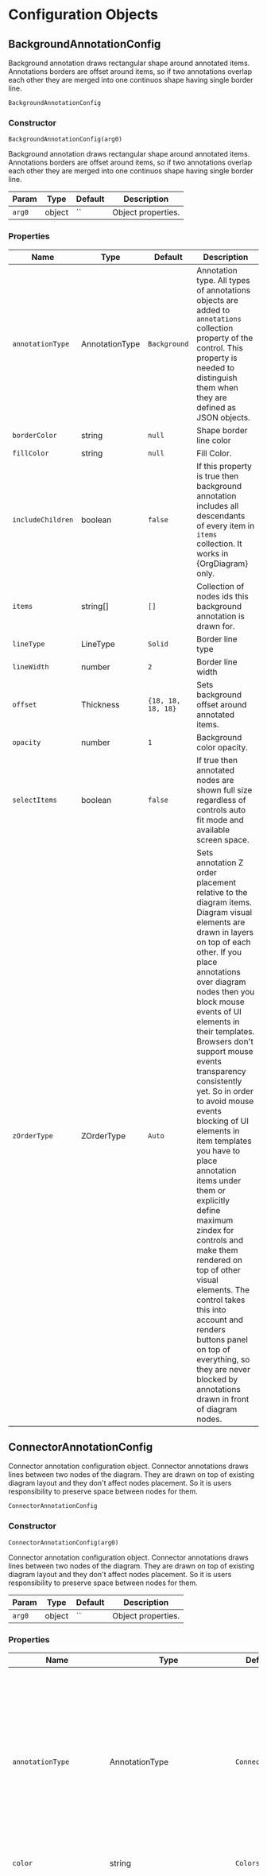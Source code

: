 # Configuration Objects
## <a name="BackgroundAnnotationConfig" id="BackgroundAnnotationConfig">BackgroundAnnotationConfig</a>
Background annotation draws rectangular shape around annotated items. Annotations borders are offset around items, so if two annotations overlap each other they are merged into one continuos shape having single border line.

 `BackgroundAnnotationConfig` 

### Constructor

 `BackgroundAnnotationConfig(arg0)` 

Background annotation draws rectangular shape around annotated items. Annotations borders are offset around items, so if two annotations overlap each other they are merged into one continuos shape having single border line.

| Param | Type | Default | Description | 
| --- | --- | --- | --- | 
 | `arg0` | object | `` | Object properties. | 

### Properties
| Name | Type | Default | Description | 
| --- | --- | --- | --- | 
 | `annotationType` | AnnotationType | `Background` | Annotation type. All types of annotations objects are added to `annotations` collection property of the control. This property is needed to distinguish them when they are defined as JSON objects. | 
 | `borderColor` | string | `null` | Shape border line color | 
 | `fillColor` | string | `null` | Fill Color. | 
 | `includeChildren` | boolean | `false` | If this property is true then background annotation includes all descendants of every item in `items` collection. It works in {OrgDiagram} only. | 
 | `items` | string[] | `[]` | Collection of nodes ids this background annotation is drawn for. | 
 | `lineType` | LineType | `Solid` | Border line type | 
 | `lineWidth` | number | `2` | Border line width | 
 | `offset` | Thickness | `{18, 18, 18, 18}` | Sets background offset around annotated items. | 
 | `opacity` | number | `1` | Background color opacity. | 
 | `selectItems` | boolean | `false` | If true then annotated nodes are shown full size regardless of controls auto fit mode and available screen space. | 
 | `zOrderType` | ZOrderType | `Auto` | Sets annotation Z order placement relative to the diagram items. Diagram visual elements are drawn in layers on top of each other. If you place annotations over diagram nodes then you block mouse events of UI elements in their templates. Browsers don't support mouse events transparency consistently yet. So in order to avoid mouse events blocking of UI elements in item templates you have to place annotation items under them or explicitly define maximum zindex for controls and make them rendered on top of other visual elements. The control takes this into account and renders buttons panel on top of everything, so they are never blocked by annotations drawn in front of diagram nodes. | 

## <a name="ConnectorAnnotationConfig" id="ConnectorAnnotationConfig">ConnectorAnnotationConfig</a>
Connector annotation configuration object. Connector annotations draws lines between two nodes of the diagram. They are drawn on top of existing diagram layout and they don't affect nodes placement. So it is users responsibility to preserve space between nodes for them.

 `ConnectorAnnotationConfig` 

### Constructor

 `ConnectorAnnotationConfig(arg0)` 

Connector annotation configuration object. Connector annotations draws lines between two nodes of the diagram. They are drawn on top of existing diagram layout and they don't affect nodes placement. So it is users responsibility to preserve space between nodes for them.

| Param | Type | Default | Description | 
| --- | --- | --- | --- | 
 | `arg0` | object | `` | Object properties. | 

### Properties
| Name | Type | Default | Description | 
| --- | --- | --- | --- | 
 | `annotationType` | AnnotationType | `Connector` | Annotation type. All types of annotations objects are added to `annotations` collection property of the control. This property is needed to distinguish them when they are defined as JSON objects. | 
 | `color` | string | `Colors.Black` | Color | 
 | `connectorPlacementType` | ConnectorPlacementType | `Offbeat` | Connector placement type defines style of connector line drawing over diagram layout. It supports two options: the `Straight` is classic direct line connecting two nodes, this is the most expected style of connector annotation drawing over diagram, the second style is called `Offbeat` and it is designed to dynamically adopt to nodes mutual location and gap between them. It uses free hand line style drawing going from start to the end node. Since every diagram is packed with various connection lines, this annotation placement style is deliberately made not straight, so it can be noticeable on top of other lines of the diagram. | 
 | `connectorShapeType` | ConnectorShapeType | `OneWay` | Connector shape type defines number of lines and arrows at their ends drawn between nodes of the connector annotation. This feature combined with basic conflict resolution, which places overlapping annotations in parallel when they overlap each other, gives you full flexibility over variations of possible connector lines between two given nodes of diagram. | 
 | `fromItem` | string | `null` | The start node of connection line | 
 | `label` | string | `null` | Label. Label styled with css class name "bp-connector-label". | 
 | `labelPlacementType` | ConnectorLabelPlacementType | `Between` | Label placement relative to connector annotation. Connector annotation is bound and drawn between two nodes defined by two properties: `fromItem` and `toItem`. Label can be placed close to "start", "end" nodes or in between of them along the connector line. | 
 | `labelSize` | Size | `{60, 30}` | Label size | 
 | `lineType` | LineType | `Solid` | Line pattern | 
 | `lineWidth` | number | `2` | Border line width. | 
 | `offset` | Thickness | `{0, 0, 0, 0}` | Connector line end points offset. By default connection lines start from the margin of the node's rectangle. If offset is positive then start point goes from outside of the rectangle, if it is negative then it starts from inside of the nodes rectangle. | 
 | `selectItems` | boolean | `true` | If true then annotated nodes are shown full size regardless of controls auto fit mode and available screen space. | 
 | `toItem` | string | `null` | The end node of connection line | 
 | `zOrderType` | ZOrderType | `Foreground` | Sets annotation Z order placement relative to the diagram items. Diagram visual elements are drawn in layers on top of each other. If you place annotations over diagram nodes then you block mouse events of UI elements in their templates. Browsers don't support mouse events transparency consistently yet. So in order to avoid mouse events blocking of UI elements in item templates you have to place annotation items under them or explicitly define maximum zindex for controls and make them rendered on top of other visual elements. The control takes this into account and renders buttons panel on top of everything, so they are never blocked by annotations drawn in front of diagram nodes. | 

## <a name="HighlightPathAnnotationConfig" id="HighlightPathAnnotationConfig">HighlightPathAnnotationConfig</a>
Highlight path annotation configuration object. Highlight path annotation traces path between given sequence of nodes over existing connector lines in the diagram.

 `HighlightPathAnnotationConfig` 

### Constructor

 `HighlightPathAnnotationConfig(arg0)` 

Highlight path annotation configuration object. Highlight path annotation traces path between given sequence of nodes over existing connector lines in the diagram.

| Param | Type | Default | Description | 
| --- | --- | --- | --- | 
 | `arg0` | object | `` | Object properties. | 

### Properties
| Name | Type | Default | Description | 
| --- | --- | --- | --- | 
 | `annotationType` | AnnotationType | `HighlightPath` | Annotation type. All types of annotations objects are added to `annotations` collection property of the control. This property is needed to distinguish them when they are defined as JSON objects. | 
 | `color` | string | `Colors.Red` | Line color | 
 | `items` | string[] | `[]` | Collection of nodes ids this annotation is drawn for. Please, pay attention that this is array of nodes ids. So if diagram finds wrong path from start to end node you have possibility to define every intermediate node in the sequence yourself. | 
 | `lineType` | LineType | `Solid` | Line type | 
 | `lineWidth` | number | `2` | Border line width | 
 | `opacity` | number | `1` | Opacity. | 
 | `selectItems` | boolean | `false` | If true then annotated nodes are shown full size regardless of controls auto fit mode and available screen space. | 
 | `showArrows` | boolean | `true` | If true then annotation has arrows along the highlight path line. | 
 | `zOrderType` | ZOrderType | `Foreground` | Sets annotation Z order placement relative to the diagram items. Diagram visual elements are drawn in layers on top of each other. If you place annotations over diagram nodes then you block mouse events of UI elements in their templates. Browsers don't support mouse events transparency consistently yet. So in order to avoid mouse events blocking of UI elements in item templates you have to place annotation items under them or explicitly define maximum zindex for controls and make them rendered on top of other visual elements. The control takes this into account and renders buttons panel on top of everything, so they are never blocked by annotations drawn in front of diagram nodes. | 

## <a name="LabelAnnotationConfig" id="LabelAnnotationConfig">LabelAnnotationConfig</a>
In-layout label annotation. Label annotations are placed in layout between nodes, they preserve space between nodes, so they don't overlap neighboring nodes. Label annotations are designed for auto placement and bundling of connection lines between nodes when needed.

 `LabelAnnotationConfig` 

### Constructor

 `LabelAnnotationConfig(arg0)` 

In-layout label annotation. Label annotations are placed in layout between nodes, they preserve space between nodes, so they don't overlap neighboring nodes. Label annotations are designed for auto placement and bundling of connection lines between nodes when needed.

| Param | Type | Default | Description | 
| --- | --- | --- | --- | 
 | `arg0` | object | `` | Object properties. | 

### Properties
| Name | Type | Default | Description | 
| --- | --- | --- | --- | 
 | `annotationType` | AnnotationType | `Label` | Annotation type. All types of annotations objects are added to `annotations` collection property of the control. This property is needed to distinguish them when they are defined as JSON objects. | 
 | `fromItem` | string | `null` | This is the item id you are creating annotation for. | 
 | `itemTitleColor` | string | `Colors.RoyalBlue` | Default template title background color. | 
 | `templateName` | string | `null` | Template name used to render this label. | 
 | `title` | string | `null` | Title. Annotation label text, it is styled with css class name "bp-connector-label". | 
 | `toItems` | string[] | `[]` | This collection should contain only child or parent items of the annotated item. It cannot contain children and parents at the same time. If it contain sub set of children then annotation label bundles children into subset and annotations form cascades of labels over connection lines in the diagram. | 

## <a name="LevelAnnotationConfig" id="LevelAnnotationConfig">LevelAnnotationConfig</a>
Level annotation highlights same level nodes of the diagram via drawing continuous rectangular shape from side to side in their background. Level has optional title on the side of the diagram view area. Title may be placed inside or outside of the diagram. If it is placed inside, it is drawn in the background and does not occupy space.

 `LevelAnnotationConfig` 

### Constructor

 `LevelAnnotationConfig(arg0)` 

Level annotation highlights same level nodes of the diagram via drawing continuous rectangular shape from side to side in their background. Level has optional title on the side of the diagram view area. Title may be placed inside or outside of the diagram. If it is placed inside, it is drawn in the background and does not occupy space.

| Param | Type | Default | Description | 
| --- | --- | --- | --- | 
 | `arg0` | object | `` | Object properties. | 

### Properties
| Name | Type | Default | Description | 
| --- | --- | --- | --- | 
 | `annotationType` | AnnotationType | `Level` | Annotation type. All types of annotations objects are added to `annotations` collection property of the control. This property is needed to distinguish them when they are defined as a type less JSON objects. | 
 | `borderColor` | string | `null` | Background stripe border line color | 
 | `fillColor` | string | `"#D4D4D4"` | Background stripe fill Color. | 
 | `levels` | string[] | `[]` | Collection of levels this level annotation is drawn for. | 
 | `lineType` | LineType | `Solid` | Background stripe border line type | 
 | `lineWidth` | Thickness | `{0, 0, 0, 0}` | Background stripe border line width. Use {Thickness} to set border width individually per side. | 
 | `offset` | Thickness | `{0, 0, 0, 0}` | Sets background offset relative to default position. | 
 | `opacity` | number | `1` | Background color opacity. | 
 | `title` | string | `null` | Level Title. | 
 | `titleColor` | string | `null` | The level title background color. | 
 | `titleFontColor` | string | `null` | Title font color. | 

## <a name="PaletteItemConfig" id="PaletteItemConfig">PaletteItemConfig</a>
Palette Item configuration object defines cross family connections lines styles. Multi-parent diagrams have cross hierarchy relation lines, so in order to make their visual tracing more easy on diagram every connection line can be styled differently. (This is the same approach as for visualization of regular classic line charts. If we have multiple lines in chart area it makes sense to style every line individually.)

 `PaletteItemConfig` 

### Constructor

 `PaletteItemConfig(arg0, arg1, arg2)` 

Palette Item configuration object defines cross family connections lines styles. Multi-parent diagrams have cross hierarchy relation lines, so in order to make their visual tracing more easy on diagram every connection line can be styled differently. (This is the same approach as for visualization of regular classic line charts. If we have multiple lines in chart area it makes sense to style every line individually.)

| Param | Type | Default | Description | 
| --- | --- | --- | --- | 
 | `arg0` | PaletteItemConfig | `` | Palette properties object. | 
 | `arg0` | string | `` | Line color | 
 | `arg1` | number | `` | Line width | 
 | `arg2` | LineType | `` | Line type | 

### Properties
| Name | Type | Default | Description | 
| --- | --- | --- | --- | 
 | `lineColor` | string | `Colors.Silver` | Line color | 
 | `lineType` | LineType | `Solid` | Line type | 
 | `lineWidth` | number | `1` | Line width | 

## <a name="ShapeAnnotationConfig" id="ShapeAnnotationConfig">ShapeAnnotationConfig</a>
Shape annotation configuration object. Shape annotation is a possibility to draw some geometrical shapes over nodes of the diagram.

 `ShapeAnnotationConfig` 

### Constructor

 `ShapeAnnotationConfig(arg0)` 

Shape annotation configuration object. Shape annotation is a possibility to draw some geometrical shapes over nodes of the diagram.

| Param | Type | Default | Description | 
| --- | --- | --- | --- | 
 | `arg0` | object | `` | Object properties. | 

### Properties
| Name | Type | Default | Description | 
| --- | --- | --- | --- | 
 | `annotationType` | AnnotationType | `Shape` | Annotation type. All types of annotations objects are added to `annotations` collection property of the control. This property is needed to distinguish them when they are defined as JSON objects. | 
 | `borderColor` | string | `null` | Shape border line color | 
 | `cornerRadius` | string, number | `"10%"` | Corner radius. Body corner radius in percents or pixels. For applicable shapes only. | 
 | `fillColor` | string | `null` | Shape fill color | 
 | `items` | string[] | `[]` | Collection of nodes ids this shape annotation is drawn for. | 
 | `label` | string | `null` | Label. Label styled with css class name "bp-connector-label". | 
 | `labelOffset` | number | `4` | Label offset from shape in pixels. | 
 | `labelPlacement` | PlacementType | `Auto` | Label placement relative to the annotation. | 
 | `labelSize` | Size | `{60, 30}` | Label size | 
 | `lineType` | LineType | `Solid` | Border line type | 
 | `lineWidth` | number | `2` | Border line width | 
 | `offset` | Thickness | `{0, 0, 0, 0}` | Sets shape offset around annotated items. | 
 | `opacity` | number | `1` | Background color opacity. | 
 | `selectItems` | boolean | `false` | If true then annotated nodes are shown full size regardless of controls auto fit mode and available screen space. | 
 | `shapeType` | ShapeType | `Rectangle` | Shape | 
 | `zOrderType` | ZOrderType | `Auto` | Sets annotation Z order placement relative to the diagram items. Diagram visual elements are drawn in layers on top of each other. If you place annotations over diagram nodes then you block mouse events of UI elements in their templates. Browsers don't support mouse events transparency consistently yet. So in order to avoid mouse events blocking of UI elements in item templates you have to place annotation items under them or explicitly define maximum zindex for controls and make them rendered on top of other visual elements. The control takes this into account and renders buttons panel on top of everything, so they are never blocked by annotations drawn in front of diagram nodes. | 

## <a name="TemplateConfig" id="TemplateConfig">TemplateConfig</a>
Template configuration object defines DOM elements for node content, cursor and highlight visual representation. They are grouped into one configuration object because if we decide to customize cursor or highlight templates most likely we are going to make them item template specific. At the same time control does not require all 3 of them to be defined. If cursor or highlight templates properties are not set in template configuration object then control uses internal default template for all of them. Generally all 3 templates can be set to null, so default templates are going to be used by control.

 `TemplateConfig` 

### Properties
| Name | Type | Default | Description | 
| --- | --- | --- | --- | 
 | `cursorBorderWidth` | number | `2` | Cursor frame border width. | 
 | `cursorPadding` | Thickness | `{3, 3, 3, 3}` | Cursor frame offset from node. | 
 | `cursorTemplate` | string, object | `null` | Cursor Template. The control calls `onCursorRender` callback function when specific node cursor needs to be rendered with this template. | 
 | `highlightBorderWidth` | number | `1` | Highlight frame border width. | 
 | `highlightPadding` | Thickness | `{2, 2, 2, 2}` | Highlight frame offset from node. | 
 | `highlightTemplate` | string, object | `null` | Highlight Template. The control calls `onHighlightRender` callback function when specific node highlight needs to be rendered with this template. | 
 | `isActive` | boolean | `true` | If true it makes templated items inactive in diagram layout. Inactive items are regular items excluded from navigation, that means when use auto fit mode, selection of neighboring node to inactive item makes all nodes of inactive item shown in full size as well. Inactive items play a role of in layout annotations having no user interaction and templated with HTML. For example they can be used to add titles into family diagram layout or terminator items indicating that upon reaching them diagram would load extra nodes into layout. | 
 | `itemBorderWidth` | number | `1` | Border width. We use archaic method to layout cursor and highlight frames around nodes, so we need to know border width in order measure gaps between them properly. | 
 | `itemSize` | Size | `{120, 100}` | Size. Control deals with fixed size layout, it makes no guesses about content and size of nodes. So we don't support in any form nodes auto sizing. In order to support such feature control should measure content of every node before rendering cycle. Taking into account that nodes visibility depends on available space it is going to be infinite loop of diagram layout and nodes measure iterations. The more space we provide to nodes the less number of diagram nodes is going to be visible. So control expect that node size is hard valued in template configuration. | 
 | `itemTemplate` | string, object | `null` | Item template. Supported template formats: Control provide two distinct ways to define item templates. The original one is based on setting HTML elements content via innerHTML DOM element property, see following reference at https://developer.mozilla.org web site for more details. The modern way is to use JSON ML library that is our recommended solution for templates definition, see following web site for more details http://www.jsonml.org/. This is only 3d party MIT licensed code included into our code base, everything else is 100% authentic. We adopted it with minor modifications, it generally works according to its original design. The control calls `onItemRender` callback function when specific node cursor needs to be rendered with this template. | 
 | `minimizedItemBorderColor` | string | `null` | Marker border line color. By default it is the same as `itemTitleColor` of rendered node. | 
 | `minimizedItemCornerRadius` | number | `null` | Marker corder radius for simple squares. By default it is null and dots displayed as cycles. If corner radius set to 0 then they are displayed as regular squares. | 
 | `minimizedItemFillColor` | string | `null` | Marker fill color. By default it is the same as `itemTitleColor` of rendered node. | 
 | `minimizedItemLineWidth` | number | `1` | Marker border line width | 
 | `minimizedItemOpacity` | number | `1` | Marker fill color opacity. | 
 | `minimizedItemShapeType` | ShapeType | `null` | Marker type. The shape of the marker when node is minimized by auto fit. The control supports auto fit of the diagram into available screen space. When diagram size significantly larger than available screen space, its scrolling and navigation becomes problematic, so control supports automatic diagram fit into the screen space via rendering some of its nodes in form of small markers. So this option sets marker shape for nodes templated with this template. | 
 | `minimizedItemSize` | Size | `{4, 4}` | Marker size. | 
 | `name` | string | `null` | Name. Every template configuration object has name property, it is being used to reference templates from items. This name is used to as an argument of call back rendering function as well. If item has not template name set it uses default template for rendering. | 

### Templates Properties
| Name | Type | Default | Description | 
| --- | --- | --- | --- | 
 | `hasButtons` | boolean | `Enabled.Auto` | Sets buttons panel visibility. `Auto` - depends on master config `hasButtons` property setting. `True` - visible `False` - hidden | 

**Events**

 `onButtonsRender(data)` 

On buttons panel render event. This callback function is called to render context of buttons panel. It is used to replace `buttons` collection property in the control. So we preserve context buttons panel as a functional concept, but eliminate buttons customization API.

| Param | Type | Default | Description | 
| --- | --- | --- | --- | 
 | `data` | EventArgs | `` | Context information | 